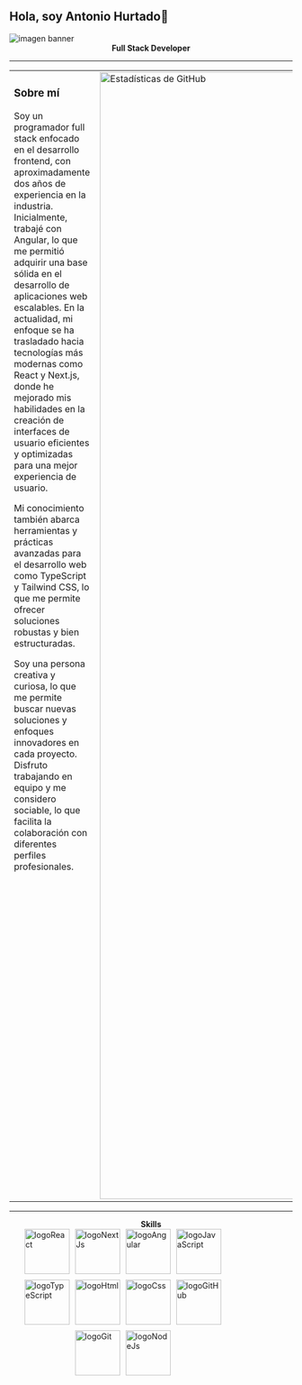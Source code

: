 
##             Hola, soy Antonio Hurtado👋


<img src="https://i.imgur.com/Jz4lWwN.png" alt="imagen banner"/>


<div align="center">
    <strong>Full Stack Developer</strong>
</div>

---

<div> 
  <table style="width: 100%; border-collapse: collapse;">
    <tr>
      <td style="width: 10%; vertical-align: top; padding-right: 10px;">
        <h3>Sobre mí</h3>
        <p>
          Soy un programador full stack enfocado en el desarrollo frontend, con aproximadamente dos años de experiencia en la industria.
          Inicialmente, trabajé con Angular, lo que me permitió adquirir una base sólida en el desarrollo de aplicaciones web escalables.
          En la actualidad, mi enfoque se ha trasladado hacia tecnologías más modernas como React y Next.js, donde he mejorado mis habilidades
          en la creación de interfaces de usuario eficientes y optimizadas para una mejor experiencia de usuario.
        </p>
        <p>
          Mi conocimiento también abarca herramientas y prácticas avanzadas para el desarrollo web como TypeScript y Tailwind CSS, lo que me permite
          ofrecer soluciones robustas y bien estructuradas.
        </p>
        <p>
          Soy una persona creativa y curiosa, lo que me permite buscar nuevas soluciones y enfoques innovadores en cada proyecto. Disfruto trabajando
          en equipo y me considero sociable, lo que facilita la colaboración con diferentes perfiles profesionales.
        </p>
      </td>  
      <td style="width: 50%; display:flex; vertical-align: top;">
        <img src="https://github-readme-stats.vercel.app/api?username=eiriselias&show_icons=true&theme=radical" alt="Estadísticas de GitHub" style="width: 2000px;"/>
        <img src="https://github-readme-stats.vercel.app/api/top-langs/?username=eiriselias&layout=compact&theme=radical" alt="Top Lenguajes" style="width: 2000px;"/>
      </td>
    </tr>
</table>
</div>

---

<div align="center">
    <strong>Skills</strong>
</div>
<div style="display: flex; justify-content: center; align-items: center; gap: 10px; flex-wrap: wrap; width: 80%;">
  
  <img src="https://cdn.iconscout.com/icon/free/png-256/free-react-logo-icon-download-in-svg-png-gif-file-formats--wordmark-programming-langugae-freebies-pack-logos-icons-1175110.png?f=webp&w=256" alt="logoReact" width="80"/>
  <img src="https://images.ctfassets.net/23aumh6u8s0i/c04wENP3FnbevwdWzrePs/1e2739fa6d0aa5192cf89599e009da4e/nextjs" alt="logoNextJs" width="80"/>
  <img src="https://i.imgur.com/nF4ATmr.png" alt="logoAngular" width="80"/>
  <img src="https://i.imgur.com/Yfryayt.png" alt="logoJavaScript" width="80"/>
  <img src="https://i.imgur.com/2hLh0R0.png" alt="logoTypeScript" width="80"/>
  <img src="https://i.imgur.com/c6lTS8w.png" alt="logoHtml" width="80"/>
  <img src="https://i.imgur.com/kkeeC0y.png" alt="logoCss" width="80"/>
  <img src="https://i.imgur.com/Zcb9ELE.png" alt="logoGitHub" width="80"/>
  <img src="https://i.imgur.com/9BIdnPs.png" alt="logoGit" width="80"/>
  <img src="https://i.imgur.com/P7fXRYM.png" alt="logoNodeJs" width="80"/>
  
</div>
